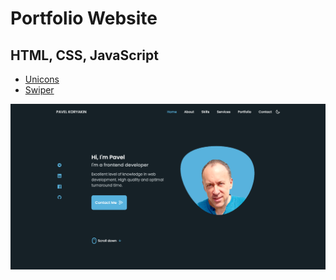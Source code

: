 # Portfolio Website
## HTML, CSS, JavaScript
* [Unicons](https://iconscout.com/unicons)
* [Swiper](https://swiperjs.com/)

![Resume CV](./assets/img/screenshot.png)
